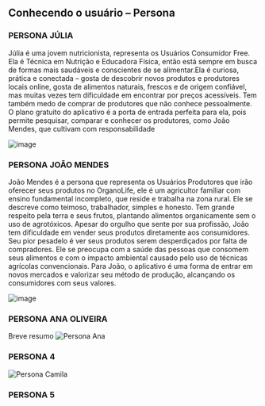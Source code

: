 ## Conhecendo o usuário – Persona

### PERSONA JÚLIA
Júlia é uma jovem nutricionista, representa os Usuários Consumidor Free. Ela é Técnica em Nutrição e Educadora Física, então está sempre em busca de formas mais saudáveis e conscientes de se alimentar.Ela é curiosa, prática e conectada – gosta de descobrir novos produtos e produtores locais online, gosta de alimentos naturais, frescos e de origem confiável, mas muitas vezes tem dificuldade em encontrar por preços acessíveis. Tem também medo de comprar de produtores que não conhece pessoalmente.
O plano gratuito do aplicativo é a porta de entrada perfeita para ela, pois permite pesquisar, comparar e conhecer os produtores, como João Mendes, que cultivam com responsabilidade


![image](https://github.com/user-attachments/assets/9a32335c-9e52-4e7d-aa8c-747907257621)


### PERSONA JOÃO MENDES
João Mendes é a persona que representa os Usuários Produtores que irão oferecer seus produtos no OrganoLife, ele é um agricultor familiar com ensino fundamental incompleto, que reside e trabalha na zona rural. Ele se descreve como teimoso, trabalhador, simples e honesto. Tem grande respeito pela terra e seus frutos, plantando alimentos organicamente sem o uso de agrotóxicos.
Apesar do orgulho que sente por sua profissão, João tem dificuldade em vender seus produtos diretamente aos consumidores. Seu pior pesadelo é ver seus produtos serem desperdiçados por falta de compradores. Ele se preocupa com a saúde das pessoas que consomem seus alimentos e com o impacto ambiental causado pelo uso de técnicas agrícolas convencionais. 
Para João, o aplicativo é uma forma de entrar em novos mercados e valorizar seu método de produção, alcançando os consumidores com seus valores.

![image](https://github.com/user-attachments/assets/36786032-d13f-4cb3-97e6-006bb94fce92)

### PERSONA ANA OLIVEIRA
Breve resumo
![Persona Ana](https://github.com/user-attachments/assets/d540de04-a389-4183-aa3a-ab66faa96f98)


### PERSONA 4
![Persona Camila](https://github.com/user-attachments/assets/2fe8c119-095d-43a7-a67c-4b81a1ad3f5d)

### PERSONA 5

